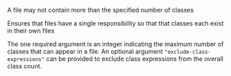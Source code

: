 
A file may not contain more than the specified number of classes


Ensures that files have a single responsibility so that that classes each exist in their own files


The one required argument is an integer indicating the maximum number of classes that can appear in a
file. An optional argument `"exclude-class-expressions"` can be provided to exclude class expressions
from the overall class count.